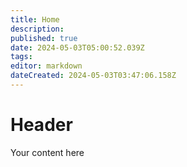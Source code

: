 ```yaml
---
title: Home
description: 
published: true
date: 2024-05-03T05:00:52.039Z
tags: 
editor: markdown
dateCreated: 2024-05-03T03:47:06.158Z
---
```


# Header
Your content here
